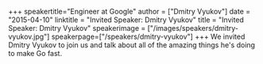 +++
speakertitle="Engineer at Google"
author = ["Dmitry Vyukov"]
date = "2015-04-10"
linktitle = "Invited Speaker: Dmitry Vyukov"
title = "Invited Speaker: Dmitry Vyukov"
speakerimage = ["/images/speakers/dmitry-vyukov.jpg"]
speakerpage=["/speakers/dmitry-vyukov"]
+++
We invited Dmitry Vyukov to join us and talk about all of the amazing things he's doing to make Go fast.
